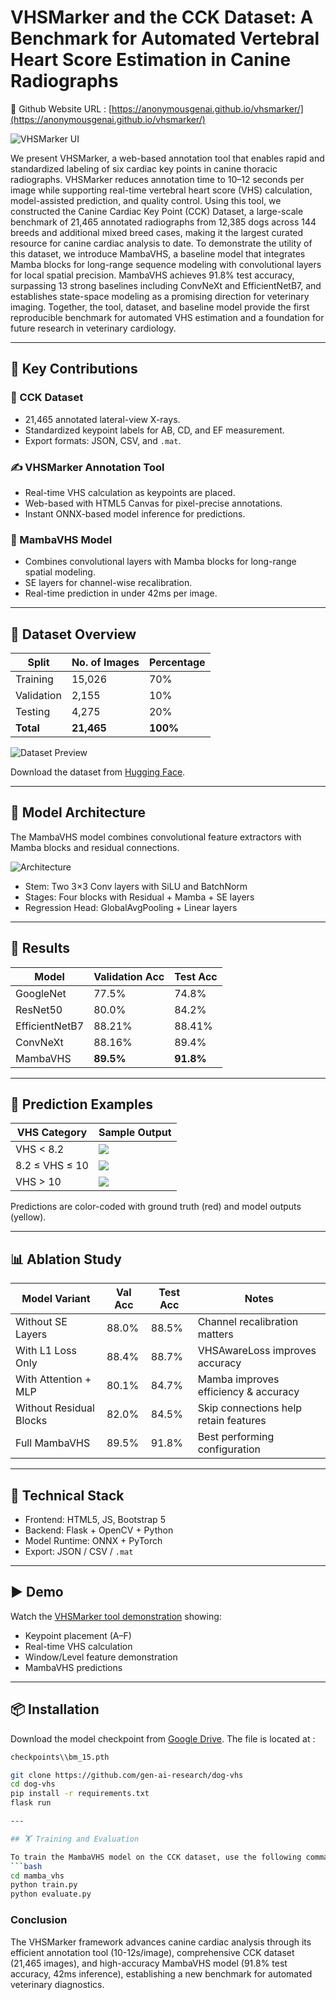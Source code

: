 # VHSMarker and the CCK Dataset: A Benchmark for Automated Vertebral Heart Score Estimation in Canine Radiographs

🔗 Github Website URL : [https://anonymousgenai.github.io/vhsmarker/](https://anonymousgenai.github.io/vhsmarker/)

![VHSMarker UI](docs/assets/resources/imgs/Main%20Screen.png)

We present VHSMarker, a web-based annotation tool that enables rapid and standardized labeling of six cardiac key points in canine thoracic radiographs. VHSMarker reduces annotation time to 10–12 seconds per image while supporting real-time vertebral heart score (VHS) calculation, model-assisted prediction, and quality control. Using this tool, we constructed the Canine Cardiac Key Point (CCK) Dataset, a large-scale benchmark of 21,465 annotated radiographs from 12,385 dogs across 144 breeds and additional mixed breed cases, making it the largest curated resource for canine cardiac analysis to date. To demonstrate the utility of this dataset, we introduce MambaVHS, a baseline model that integrates Mamba blocks for long-range sequence modeling with convolutional layers for local spatial precision. MambaVHS achieves 91.8% test accuracy, surpassing 13 strong baselines including ConvNeXt and EfficientNetB7, and establishes state-space modeling as a promising direction for veterinary imaging. Together, the tool, dataset, and baseline model provide the first reproducible benchmark for automated VHS estimation and a foundation for future research in veterinary cardiology.

---

## 🚀 Key Contributions

### 🐾 CCK Dataset
- 21,465 annotated lateral-view X-rays.
- Standardized keypoint labels for AB, CD, and EF measurement.
- Export formats: JSON, CSV, and `.mat`.

### ✍️ VHSMarker Annotation Tool
- Real-time VHS calculation as keypoints are placed.
- Web-based with HTML5 Canvas for pixel-precise annotations.
- Instant ONNX-based model inference for predictions.

### 🧠 MambaVHS Model
- Combines convolutional layers with Mamba blocks for long-range spatial modeling.
- SE layers for channel-wise recalibration.
- Real-time prediction in under 42ms per image.

---

## 📁 Dataset Overview

| Split      | No. of Images | Percentage |
|------------|----------------|------------|
| Training   | 15,026         | 70%        |
| Validation | 2,155          | 10%        |
| Testing    | 4,275          | 20%        |
| **Total**  | **21,465**     | **100%**   |

![Dataset Preview](docs/assets/resources/imgs/dspreview.png)

Download the dataset from [Hugging Face](https://huggingface.co/datasets/gen-ai-researcher/vhs_dogheart_db).

---

## 🧠 Model Architecture

The MambaVHS model combines convolutional feature extractors with Mamba blocks and residual connections.

![Architecture](docs/assets/resources/imgs/architecture.png)

- Stem: Two 3×3 Conv layers with SiLU and BatchNorm
- Stages: Four blocks with Residual + Mamba + SE layers
- Regression Head: GlobalAvgPooling + Linear layers

---

## 🧪 Results

| Model             | Validation Acc | Test Acc |
|------------------|----------------|----------|
| GoogleNet        | 77.5%          | 74.8%    |
| ResNet50         | 80.0%          | 84.2%    |
| EfficientNetB7   | 88.21%         | 88.41%   |
| ConvNeXt         | 88.16%         | 89.4%    |
| MambaVHS         | **89.5%**      | **91.8%**|

---

## 📸 Prediction Examples

| VHS Category          | Sample Output |
|-----------------------|----------------|
| VHS < 8.2             | ![](docs/assets/resources/imgs/vhs_less_8_2.png) |
| 8.2 ≤ VHS ≤ 10        | ![](docs/assets/resources/imgs/borderline.png) |
| VHS > 10              | ![](docs/assets/resources/imgs/vhs_grt_10.png) |

Predictions are color-coded with ground truth (red) and model outputs (yellow).

---

## 📊 Ablation Study

| Model Variant                 | Val Acc | Test Acc | Notes                                  |
|------------------------------|---------|----------|----------------------------------------|
| Without SE Layers            | 88.0%   | 88.5%    | Channel recalibration matters          |
| With L1 Loss Only            | 88.4%   | 88.7%    | VHSAwareLoss improves accuracy         |
| With Attention + MLP         | 80.1%   | 84.7%    | Mamba improves efficiency & accuracy   |
| Without Residual Blocks      | 82.0%   | 84.5%    | Skip connections help retain features  |
| Full MambaVHS                | 89.5%   | 91.8%    | Best performing configuration          |

---

## 🧰 Technical Stack

- Frontend: HTML5, JS, Bootstrap 5
- Backend: Flask + OpenCV + Python
- Model Runtime: ONNX + PyTorch
- Export: JSON / CSV / `.mat`

---

## ▶️ Demo

Watch the [VHSMarker tool demonstration](docs/assets/VHS.mp4) showing:
- Keypoint placement (A–F)
- Real-time VHS calculation
- Window/Level feature demonstration
- MambaVHS predictions

---

## 📦 Installation

Download the model checkpoint from [Google Drive](https://drive.google.com/drive/u/7/folders/1Ry-pTgbOfpOEN8ZCbqnAKW5SP5kcOjji).
The file is located at :
```bash
checkpoints\\bm_15.pth
```

```bash
git clone https://github.com/gen-ai-research/dog-vhs
cd dog-vhs
pip install -r requirements.txt
flask run

---

## 🏋️ Training and Evaluation

To train the MambaVHS model on the CCK dataset, use the following command:
```bash
cd mamba_vhs
python train.py 
python evaluate.py

```

### Conclusion
The VHSMarker framework advances canine cardiac analysis through its efficient annotation tool (10-12s/image), comprehensive CCK dataset (21,465 images), and high-accuracy MambaVHS model (91.8% test accuracy, 42ms inference), establishing a new benchmark for automated veterinary diagnostics.
